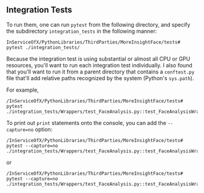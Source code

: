 ## Integration Tests

To run them, one can run `pytest` from the following directory, and specify the subdirectory `integration_tests` in the following manner:

```
InServiceOfX/PythonLibraries/ThirdParties/MoreInsightFace/tests# pytest ./integration_tests/
```

Because the integration test is using substantial or almost all CPU or GPU resources, you'll want to run each integration test individually. I also found that you'll want to run it from a parent directory that contains a `conftest.py` file that'll add relative paths recognized by the system (Python's `sys.path`).

For example,

```
/InServiceOfX/PythonLibraries/ThirdParties/MoreInsightFace/tests# pytest ./integration_tests/Wrappers/test_FaceAnalysis.py::test_FaceAnalysisWrapper_inits
```

To print out `print` statements onto the console, you can add the `--capture=no` option:

```
/InServiceOfX/PythonLibraries/ThirdParties/MoreInsightFace/tests# pytest --capture=no ./integration_tests/Wrappers/test_FaceAnalysis.py::test_FaceAnalysisWrapper_inits
```
or
```
/InServiceOfX/PythonLibraries/ThirdParties/MoreInsightFace/tests# pytest --capture=no ./integration_tests/Wrappers/test_FaceAnalysis.py::test_FaceAnalysisWrapper_gets_face_embedding
```